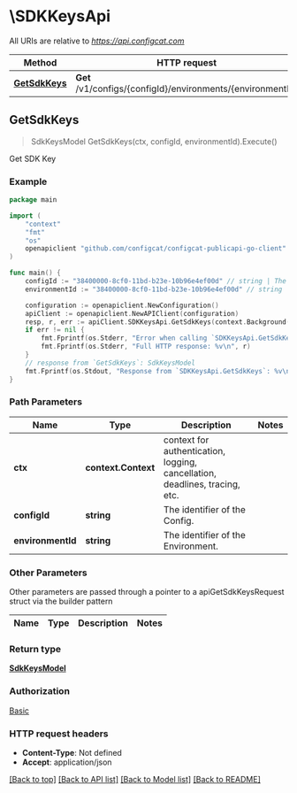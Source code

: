 # \SDKKeysApi

All URIs are relative to *https://api.configcat.com*

Method | HTTP request | Description
------------- | ------------- | -------------
[**GetSdkKeys**](SDKKeysApi.md#GetSdkKeys) | **Get** /v1/configs/{configId}/environments/{environmentId} | Get SDK Key



## GetSdkKeys

> SdkKeysModel GetSdkKeys(ctx, configId, environmentId).Execute()

Get SDK Key



### Example

```go
package main

import (
    "context"
    "fmt"
    "os"
    openapiclient "github.com/configcat/configcat-publicapi-go-client"
)

func main() {
    configId := "38400000-8cf0-11bd-b23e-10b96e4ef00d" // string | The identifier of the Config.
    environmentId := "38400000-8cf0-11bd-b23e-10b96e4ef00d" // string | The identifier of the Environment.

    configuration := openapiclient.NewConfiguration()
    apiClient := openapiclient.NewAPIClient(configuration)
    resp, r, err := apiClient.SDKKeysApi.GetSdkKeys(context.Background(), configId, environmentId).Execute()
    if err != nil {
        fmt.Fprintf(os.Stderr, "Error when calling `SDKKeysApi.GetSdkKeys``: %v\n", err)
        fmt.Fprintf(os.Stderr, "Full HTTP response: %v\n", r)
    }
    // response from `GetSdkKeys`: SdkKeysModel
    fmt.Fprintf(os.Stdout, "Response from `SDKKeysApi.GetSdkKeys`: %v\n", resp)
}
```

### Path Parameters


Name | Type | Description  | Notes
------------- | ------------- | ------------- | -------------
**ctx** | **context.Context** | context for authentication, logging, cancellation, deadlines, tracing, etc.
**configId** | **string** | The identifier of the Config. | 
**environmentId** | **string** | The identifier of the Environment. | 

### Other Parameters

Other parameters are passed through a pointer to a apiGetSdkKeysRequest struct via the builder pattern


Name | Type | Description  | Notes
------------- | ------------- | ------------- | -------------



### Return type

[**SdkKeysModel**](SdkKeysModel.md)

### Authorization

[Basic](../README.md#Basic)

### HTTP request headers

- **Content-Type**: Not defined
- **Accept**: application/json

[[Back to top]](#) [[Back to API list]](../README.md#documentation-for-api-endpoints)
[[Back to Model list]](../README.md#documentation-for-models)
[[Back to README]](../README.md)

